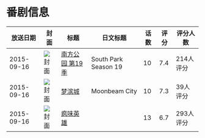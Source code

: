# 番剧信息

|放送日期|封面|标题|日文标题|话数|评分|评分人数|
|---|---|---|---|---|---|---|
|2015-09-16|![封面](https://lain.bgm.tv/pic/cover/c/42/65/146923_5ts9O.jpg)|[南方公园 第19季](https://bangumi.tv/subject/146923)|South Park Season 19|10|7.4|214人评分|
|2015-09-16|![封面](https://lain.bgm.tv/pic/cover/c/06/ac/147115_3J43H.jpg)|[梦滨城](https://bangumi.tv/subject/147115)|Moonbeam City|10|7.3|39人评分|
|2015-09-16|![封面](https://lain.bgm.tv/pic/cover/c/0c/9a/147706_1Z93f.jpg)|[疯味英雄](https://bangumi.tv/subject/147706)||13|6.7|293人评分|
